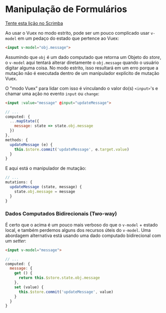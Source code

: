 # Manipulação de Formulários

<div class="scrimba"><a href="https://scrimba.com/p/pnyzgAP/cqKRgEC9" target="_blank" rel="noopener noreferrer">Tente esta lição no Scrimba</a></div>

Ao usar o Vuex no modo estrito, pode ser um pouco complicado usar `v-model` em um pedaço do estado que pertence ao Vuex:

``` html
<input v-model="obj.message">
```

Assumindo que `obj` é um dado computado que retorna um Objeto do _store_, o `v-model` aqui tentará alterar diretamente o `obj.message` quando o usuário digitar alguma coisa. No modo estrito, isso resultará em um erro porque a mutação não é executada dentro de um manipulador explícito de mutação Vuex.

O "modo Vuex" para lidar com isso é vinculando o valor do(s) `<input>`'s e chamar uma ação no evento `input` ou `change`:

``` html
<input :value="message" @input="updateMessage">
```
``` js
// ...
computed: {
  ...mapState({
    message: state => state.obj.message
  })
},
methods: {
  updateMessage (e) {
    this.$store.commit('updateMessage', e.target.value)
  }
}
```

E aqui está o manipulador de mutação:

``` js
// ...
mutations: {
  updateMessage (state, message) {
    state.obj.message = message
  }
}
```

### Dados Computados Bidirecionais (Two-way)

É certo que o acima é um pouco mais verboso do que o `v-model` + estado local, e também perdemos alguns dos recursos úteis do `v-model`. Uma abordagem alternativa está usando uma dado computado bidirecional com um _setter_:

``` html
<input v-model="message">
```
``` js
// ...
computed: {
  message: {
    get () {
      return this.$store.state.obj.message
    },
    set (value) {
      this.$store.commit('updateMessage', value)
    }
  }
}
```
